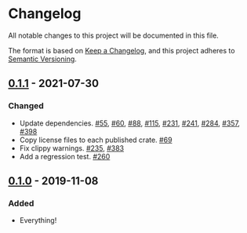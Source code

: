 # Changelog
All notable changes to this project will be documented in this file.

The format is based on [Keep a Changelog](https://keepachangelog.com/en/1.0.0/),
and this project adheres to [Semantic Versioning](https://semver.org/spec/v2.0.0.html).

## [0.1.1] - 2021-07-30
### Changed
- Update dependencies.  [#55], [#60], [#88], [#115], [#231], [#241], [#284], [#357], [#398]
- Copy license files to each published crate.  [#69]
- Fix clippy warnings.  [#235], [#383]
- Add a regression test.  [#260]

[#55]: https://github.com/awslabs/tough/pull/55
[#60]: https://github.com/awslabs/tough/pull/60
[#69]: https://github.com/awslabs/tough/pull/69
[#88]: https://github.com/awslabs/tough/pull/88
[#115]: https://github.com/awslabs/tough/pull/115
[#231]: https://github.com/awslabs/tough/pull/231
[#235]: https://github.com/awslabs/tough/pull/235
[#241]: https://github.com/awslabs/tough/pull/241
[#260]: https://github.com/awslabs/tough/pull/260
[#284]: https://github.com/awslabs/tough/pull/284
[#357]: https://github.com/awslabs/tough/pull/357
[#383]: https://github.com/awslabs/tough/pull/383
[#398]: https://github.com/awslabs/tough/pull/398

## [0.1.0] - 2019-11-08
### Added
- Everything!

[0.1.1]: https://github.com/awslabs/tough/compare/olpc-cjson-v0.1.0...olpc-cjson-v0.1.1
[0.1.0]: https://github.com/awslabs/tough/releases/tag/olpc-cjson-v0.1.0
